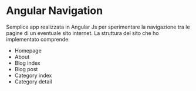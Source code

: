 # Angular Navigation
Semplice app realizzata in Angular Js per sperimentare la navigazione tra le pagine di un eventuale sito internet. La struttura del sito che ho implementato comprende:
  - Homepage
  - About
  - Blog index
  - Blog post
  - Category index
  - Category detail
